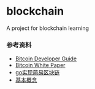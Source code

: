 # blockchain
A project for blockchain learning

### 参考资料

- [Bitcoin Developer Guide](https://bitcoin.org/en/developer-guide)
- [Bitcoin White Paper](https://github.com/GammaGao/bitcoinwhitepaper/blob/master/bitcoin_en.pdf)
- [go实现简易区块链](https://github.com/Jeiwan/blockchain_go)
- [基本概念](https://medium.com/programmers-blockchain/create-simple-blockchain-java-tutorial-from-scratch-6eeed3cb03fa)
